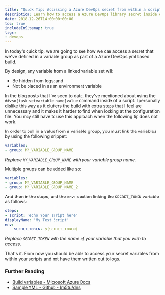 ```yaml
---
title: "Quick Tip: Accessing a Azure DevOps secret from within a scripted step"
description: Learn how to access a Azure DevOps library secret inside of a scripted step
date: 2018-12-26T14:00:00+00:00
toc: true
includeInSitemap: true
tags:
- devops
---
```


In today's quick tip, we are going to see how we can access a secret that we've defined in a variable group as part of a Azure DevOps yml based build.

<!--more-->

By design, any variable from a linked variable set will:

- Be hidden from logs; and
- Not be placed in as an environment variable

In the blog posts that I've seen to date, they've mentioned about using the `##vso[task.setvariable name]value` command inside of a script. I personally dislike this way as it clutters the build with extra steps that I feel are unnecessary and it makes it harder to find when looking at the configuration file. You may still have to use this approach when the following tip does not work.

In order to pull in a value from a variable group, you must link the variables by using the following snippet:

```yml
variables:
- group: MY_VARIABLE_GROUP_NAME
```

_Replace `MY_VARIABLE_GROUP_NAME` with your variable group name._

Multiple groups can be added like so:

```yml
variables:
- group: MY_VARIABLE_GROUP_NAME
- group: MY_VARIABLE_GROUP_NAME_2
```

And then in the steps, and the `env:` section linking the `SECRET_TOKEN` variable as follows:

```yml
steps:
- script: 'echo Your script here'
displayName: 'My Test Script'
env:
    SECRET_TOKEN: $(SECRET_TOKEN)
```

_Replace `SECRET_TOKEN` with the name of your variable that you wish to access._

That's it. From now you should be able to access your secret variables from within your scripts and not have them written out to logs.

### Further Reading

- [Build variables - Microsoft Azure Docs](https://docs.microsoft.com/en-us/azure/devops/pipelines/process/variables?view=vsts&tabs=yaml%2Cbatch)
- [Sample YML - Github - Im5tu/dns](https://github.com/Im5tu/dns/blob/master/azure-pipelines.yml)
